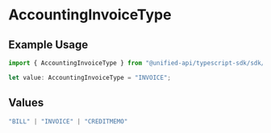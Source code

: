 # AccountingInvoiceType

## Example Usage

```typescript
import { AccountingInvoiceType } from "@unified-api/typescript-sdk/sdk/models/shared";

let value: AccountingInvoiceType = "INVOICE";
```

## Values

```typescript
"BILL" | "INVOICE" | "CREDITMEMO"
```